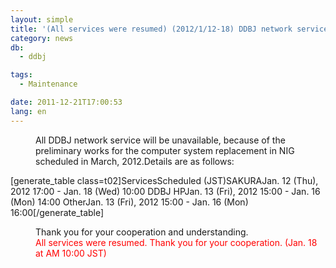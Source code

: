 ```yaml
---
layout: simple
title: '(All services were resumed) (2012/1/12-18) DDBJ network services temporary down'
category: news
db:
  - ddbj

tags:
  - Maintenance

date: 2011-12-21T17:00:53
lang: en
---
```


<dl>
    <dd>All DDBJ network service will be unavailable, because of the preliminary works for the computer system replacement in NIG scheduled in March, 2012.Details are as follows: </dd>
</dl>[generate_table class=t02]ServicesScheduled (JST)SAKURAJan. 12 (Thu), 2012 17:00 - Jan. 18 (Wed) 10:00 DDBJ HPJan. 13 (Fri), 2012 15:00 - Jan. 16 (Mon) 14:00 OtherJan. 13 (Fri), 2012 15:00 - Jan. 16 (Mon) 16:00[/generate_table]

<dl>
    <dd>Thank you for your cooperation and understanding.</dd>
    <dd>
        <font color="#ff0000">All services were resumed. Thank you for your cooperation. (Jan. 18 at AM 10:00 JST)</font>
    </dd>
</dl>
